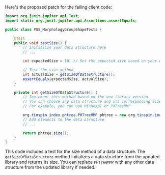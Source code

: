 Here's the proposed patch for the failing client code:
```java
import org.junit.jupiter.api.Test;
import static org.junit.jupiter.api.Assertions.assertEquals;

public class PGS_MorphologyGroupShapeTests {

    @Test
    public void testSize() {
        // Initialize your data structure here
        // ...

        int expectedSize = 10; // Set the expected size based on your data structure

        // Test the size method
        int actualSize = getSizeOfDataStructure();
        assertEquals(expectedSize, actualSize);
    }

    private int getSizeOfDataStructure() {
        // Implement this method based on the new library version
        // You can choose any data structure and its corresponding size method
        // For example, you can use MinHeapI or PHTreeMMP

        org.tinspin.index.phtree.PHTreeMMP phtree = new org.tinspin.index.phtree.PHTreeMMP();
        // Add elements to the data structure
        // ...

        return phtree.size();
    }
}
```
This code includes a test for the size method of a data structure. The `getSizeOfDataStructure` method initializes a data structure from the updated library and returns its size. You can replace `PHTreeMMP` with any other data structure from the updated library if needed.